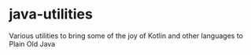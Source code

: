 # java-utilities
Various utilities to bring some of the joy of Kotlin and other languages to Plain Old Java

